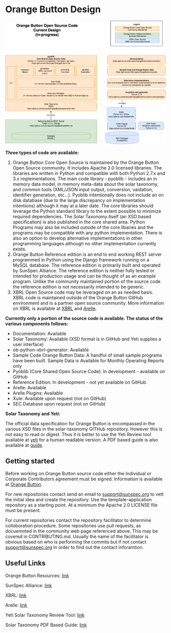 # Orange Button Design

![OrangeButtonDesign](docs/OrangeButtonDesign.png)

**Three types of code are available:**

1. Orange Button Core Open Source is maintained by the Orange Button Open Source community.  It includes Apache 2.0 licensed libraries.  The libraries are written in Python and compatible with both Python 2.7.x and 3.x implementations.  The main code library - pyoblib - includes an in memory data model, in memory meta-data about the solar taxonomy, and common tools (XML/JSON input output, conversion, vaidation, identifier generation, etc...).  Pyoblib intentionally does not include an on disk database (due to the large discrepancy on implementation intentions) although it may at a later date.  The core libraries should leverage the Python standard library to the extent possible to minimize required dependencies.  The Solar Taxonomy itself (an XSD based specification) is also published in the core shared area.  Python Programs may also be included outside of the core libaries and the programs may be compatible with any python implementation.  There is also an option to develop alternative implementations in other programming languages although no other implementation currently exists.
2. Orange Button Reference edition is an end to end working REST server programmed in Python using the Django framework running on a MySQL database.  The reference edition is primarily built and operated by SunSpec Alliance.  The reference edition is neither fully tested or intended for production usage and can be thought of as an example program.  Unlike the community maintained portion of the source code the reference edition is not necessarily intended to be generic.
3. XBRL Open Source code may be leveraged on an as needed basis.  XBRL code is maintained outside of the Orange Button GitHub environment and is a partner open source community.  More information on XBRL is available at [XBRL](https://www.xbrl.org/) and [Arelle](http://arelle.org/).

**Currently only a portion of the source code is available.  The status of the various components follows:**

- Documentation: Available
- Solar Taxonomy: Available (XSD format is in GitHub and Yeti supplies a user interface)
- ob-python-xbrl-generator: Available
- Sample Code Orange Button Data: A handful of small sample programs have been built.  Sample Data is Available for Monthly Operating Reports only
- Pyoblib (Core Shared Open Source Code): In development - available on GitHub
- Reference Edition: In development - not yet available on GitHub
- Arelle: Available
- Arelle Plugins: Available
- Xule: Available upon request (not on GitHub)
- SEC Database upon request (not on GitHub)

**Solar Taxonomy and Yeti:**

The official data specification for Orange Button is encompassed in the various XSD files in the solar-taxonomy GITHub repository.  However this is not easy to read or digest.  Thus it is better to use the Yeti Review tool available at [yeti](https://yeti1.corefiling.com/) for a human readable version.  A PDF based guide is also available at [guide](https://sunspec.org/wp-content/uploads/2017/10/OrangeButtonTaxonomyGuideMay2018.pdf).

## Getting started

Before working on Orange Button source code either the Individual or Corporate Contributors agreement must be signed.  Information is available at [Orange Button](https://sunspec.org/ob-open-source-community/).

For new repositories contact send an email to support@sunspec.org to vett the initial idea and create the repository.  Use the template-application repository as a starting point.  At a minimum the Apache 2.0 LICENSE file must be present. 

For current repositories contact the repository facilitator to determine colloboration procedure.  Some repositories use pull requests, as docuemnted in the community web page referenced above.  This may be covered in CONTRIBUTING.md.  Usually the name of the facilitator is obvious based on who is performing the commits but if not contact support@sunspec.org in order to find out the contact inforamtion.

## Useful Links

Orange Button Resources: [link](https://sunspec.org/orange-button-resources/)

SunSpec Alliance: [link](https://sunspec.org/)

XBRL: [link](https://www.xbrl.org/)

Arelle: [link](http://arelle.org/)

Yeti Solar Taxonomy Review Tool: [link](https://yeti1.corefiling.com/)

Solar Taxonomy PDF Based Guide: [link](https://sunspec.org/wp-content/uploads/2017/10/OrangeButtonTaxonomyGuideMay2018.pdf)

